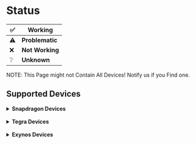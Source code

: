 # Status

|✅|Working|
|-|-------|
|⚠️|**Problematic**|
|❌|**Not Working**|
|❔|**Unknown**|

NOTE: This Page might not Contain All Devices! Notify us if you Find one.

## Supported Devices

<details>
<summary><b><strong>Snapdragon Devices</strong></b></summary>

<br />

<details>
<summary><b><strong>Snapdragon 8 Gen 1/8+ Gen 1 Devices</strong></b></summary>

## Nothing Phone 2

<img align="right" src="https://github.com/Robotix22/Mu-Qcom/blob/main/Resources/Pictures/Nothing-Phone-2.png" width="500" alt="Preview">

**State: Active** <br />
**Codename: pong** <br />
**Maintainers: [Govro150](https://github.com/Govro150)** <br />
**Contibuters: [Robotix22](https://github.com/Robotix22/), [N1kroks](https://github.com/N1kroks)** <br />
**Testers: [Govro150](https://github.com/Govro150) [nokii1337](https://github.com/nokii1337)**

### UEFI Status

|Feature|Description|State|
|:------|:----------|:---:|
|Display||✅|
|Internal Storage||✅|
|Buttons||✅|
|USB Mode|Host Mode Only|⚠️|
|USB PD||❌|
|Windows Boot||✅|
|Linux Boot||❔|
|Slot Switch||✅|


### OS Status

<table>
<tr><th>Windows</th></tr>
<tr><td>

|Feature|Description|State|
|:------|:----------|:---:|
|Internal Storage||✅|
|Buttons||❌|
|Proximity Sensor||❌|
|Light Sensor||❌|
|Accelerometer Sensor||❌|
|Compass Sensor||❌|
|Gyroscope Sensor||❌|
|Fingerprint Sensor||❌|
|NFC Sensor||❌|
|Battery||❌|
|USB Mode|Host Mode Only|⚠️|
|USB PD||❌|
|Charging||❌|
|WLAN||❌|
|CPU|One Core Only|⚠️|
|Touchscreen||❌|
|Bluetooth||❌|
|GPS||❌|
|Speakers||❌|
|Microphone||❌|
|GPU||❌|
|Camera||❌|
|Mobile Data||❌|
|Display||✅|
|Vibration||❌|

</td></tr> </table>

## Samsung Galaxy Tab S8 5G

<img align="right" src="https://github.com/Robotix22/Mu-Qcom/blob/main/Resources/Pictures/Samsung-Galaxy-Tab-S8-5G.png" width="500" alt="Preview">

**State: Inactive** <br />
**Codename: gts8** <br />
**Maintainer: None** <br />
**Contibuters: None** <br />
**Tester: None**

### UEFI Status

|Feature|Description|State|
|:------|:----------|:---:|
|Display||✅|
|Internal Storage||✅|
|Buttons|Pwr Button does not work|⚠️|
|USB Mode|Device Mode Only|⚠️|
|USB PD||❌|
|SD Card|Needs working SdccDxe|❌|
|Windows Boot||✅|
|Linux Boot||❌|

### OS Status

<table>
<tr><th>Windows</th></tr>
<tr><td>

|Feature|Description|State|
|:------|:----------|:---:|
|Internal Storage|Needs Special Setup|✅|
|SD Card||❌|
|Buttons||❌|
|Proximity Sensor||❌|
|Light Sensor||❌|
|Accelerometer Sensor||❌|
|Compass Sensor||❌|
|Gyroscope Sensor||❌|
|Fingerprint Sensor||❌|
|Hall Sensor||❌|
|Battery||❌|
|USB Mode|Device Mode Only|⚠️|
|USB PD||❌|
|Charging||❌|
|WLAN||❌|
|CPU|Only One Core working right now|⚠️|
|Touchscreen||❌|
|Bluetooth||❌|
|GPS||❌|
|Speakers||❌|
|Microphone||❌|
|GPU||❌|
|Camera||❌|
|Mobile Data||❌|
|Display||✅|
|Vibration||❌|
|S Pen||❌|

</td></tr> </table>

  </summary>
</details>

<details>
<summary><b><strong>Snapdragon 7+ Gen 2 Devices</strong></b></summary>

## Xiaomi Poco F5

<img align="right" src="https://github.com/Robotix22/Mu-Qcom/blob/main/Resources/Pictures/Poco-F5.png" width="500" alt="Preview">

**State: Active** <br />
**Codename: marble** <br />
**Maintainers: [tagicmi](https://github.com/tagicmi)** <br />
**Contibuters: [Robotix22](https://github.com/Robotix22/)** <br />
**Testers: [tagicmi](https://github.com/tagicmi) [bubyldian](https://github.com/bubyldian),[Xhdsos](https://github.com/Xhdsos)**

### UEFI Status

|Feature|Description|State|
|:------|:----------|:---:|
|Display||✅|
|Internal Storage||✅|
|Buttons||✅|
|USB Mode|Host Mode Only|⚠️|
|USB PD||❌|
|Windows Boot||✅|
|Linux Boot||❔|
|Slot Switch||✅|

### OS Status

<table>
<tr><th>Windows</th></tr>
<tr><td>

|Feature|Description|State|
|:------|:----------|:---:|
|Internal Storage||✅|
|Buttons||❌|
|Proximity Sensor||❌|
|Light Sensor||❌|
|Accelerometer Sensor||❌|
|Compass Sensor||❌|
|Gyroscope Sensor||❌|
|Fingerprint Sensor||❌|
|NFC Sensor||❌|
|Battery||❌|
|USB Mode|Host Mode Only|⚠️|
|USB PD||❌|
|Charging||❌|
|WLAN||❌|
|CPU|One Core Only|⚠️|
|Touchscreen||❌|
|Bluetooth||❌|
|GPS||❌|
|Speakers||❌|
|Microphone||❌|
|GPU||❌|
|Camera||❌|
|Mobile Data||❌|
|Display||✅|
|Vibration||❌|

</td></tr> </table>

  </summary>
</details>

<details>
<summary><b><strong>Snapdragon 888/888+ Devices</strong></b></summary>

## Samsung Galaxy Z Fold 3 5G

<img align="right" src="https://github.com/Robotix22/Mu-Qcom/blob/main/Resources/Pictures/Samsung-Galaxy-Z-Fold-3-5G.png" width="500" alt="Preview">

**State: Inactive** <br />
**Codename: q2q** <br />
**Maintainer: [Azkali](https://github.com/Azkali/)** <br />
**Contibuters: [Robotix22](https://github.com/Robotix22/)** <br />
**Tester: [Azkali](https://github.com/Azkali/)**

### UEFI Status

|Feature|Description|State|
|:------|:----------|:---:|
|Display||✅|
|Internal Storage||✅|
|Buttons|Pwr Button does not work|⚠️|
|USB Mode|Device Mode Only|⚠️|
|USB PD||❌|
|Windows Boot|Windows PE only|⚠️|
|Linux Boot||❌|

### OS Status

<table>
<tr><th>Windows</th></tr>
<tr><td>

|Feature|Description|State|
|:------|:----------|:---:|
|Internal Storage||❌|
|Buttons||❌|
|Proximity Sensor||❌|
|Light Sensor||❌|
|Accelerometer Sensor||❌|
|Compass Sensor||❌|
|Gyroscope Sensor||❌|
|Barometer Sensor||❌|
|Pedometer Sensor||❌|
|Geomagnetic Sensor||❌|
|Fingerprint Sensor||❌|
|Hall Sensor||❌|
|Heart Rate Sensor||❌|
|NFC Sensor||❌|
|Battery||❌|
|USB Mode|Device Mode Only|⚠️|
|USB PD||❌|
|Charging||❌|
|WLAN||❌|
|CPU|Only One Core working right now|️⚠️|
|Touchscreen||❌|
|Bluetooth||❌|
|GPS||❌|
|Speakers||❌|
|Microphone||❌|
|GPU||❌|
|Camera||❌|
|Mobile Data||❌|
|Display||✅|
|Vibration||❌|

</td></tr> </table>

## Xiaomi Mi 11

<img align="right" src="https://github.com/Robotix22/Mu-Qcom/blob/main/Resources/Pictures/Xiaomi-Mi-11.png" width="500" alt="Preview">

**State: Inactive** <br />
**Codename: venus** <br />
**Maintainer: [Daniel224455/Daniel6745](https://github.com/Daniel224455/)** <br />
**Contibuters: [Robotix22](https://github.com/Robotix22/)** <br />
**Tester: [Daniel224455/Daniel6745](https://github.com/Daniel224455/)**

### UEFI Status

|Feature|Description|State|
|:------|:----------|:---:|
|Display||✅|
|Internal Storage||✅|
|Buttons||✅|
|USB Mode|Host Mode Only|⚠️|
|USB PD||❌|
|Windows Boot|Windows PE only|⚠️|
|Linux Boot||❌|
|Slot Switch||✅|

### OS Status

<table>
<tr><th>Windows</th></tr>
<tr><td>

|Feature|Description|State|
|:------|:----------|:---:|
|Internal Storage||❌|
|Buttons||❌|
|Proximity Sensor||❌|
|Light Sensor||❌|
|Accelerometer Sensor||❌|
|Compass Sensor||❌|
|Gyroscope Sensor||❌|
|Barometer Sensor||❌|
|Geomagnetic Sensor||❌|
|Fingerprint Sensor||❌|
|Hall Sensor||❌|
|Gravity Sensor||❌|
|NFC Sensor||❌|
|Battery||❌|
|USB Mode|None|❌|
|USB PD||❌|
|Charging||❌|
|WLAN||❌|
|CPU|Only One Core working right now|⚠️|
|Touchscreen||❌|
|Bluetooth||❌|
|GPS||❌|
|Speakers||❌|
|Microphone||❌|
|GPU||❌|
|Camera||❌|
|Mobile Data||❌|
|Display||✅|
|Vibration||❌|

</td></tr> </table>

## Asus ROG Phone 5

<img align="right" src="https://github.com/Robotix22/Mu-Qcom/blob/main/Resources/Pictures/Asus-ROG-Phone-5.png" width="500" alt="Preview">

**State: Inactive** <br />
**Codename: i005d** <br />
**Maintainer: [alfaonyt](https://github.com/alfaonyt/)** <br />
**Contibuters: [Robotix22](https://github.com/Robotix22/)** <br />
**Tester: [alfaonyt](https://github.com/alfaonyt/)**

### UEFI Status

|Feature|Description|State|
|:------|:----------|:---:|
|Display||✅|
|Internal Storage||✅|
|Buttons||✅|
|USB Mode|Host Mode Only|⚠️|
|USB PD||❌|
|Windows Boot||❌|
|Linux Boot||❌|
|Slot Switch||✅|

## Xiaomi 11T Pro

<img align="right" src="https://github.com/Robotix22/Mu-Qcom/blob/main/Resources/Pictures/Xiaomi-11T-Pro.png" width="500" alt="Preview">

**State: Inactive** <br />
**Codename: vili** <br />
**Maintainer: None** <br />
**Contibuters: None** <br />
**Tester: None**

### UEFI Status

|Feature|Description|State|
|:------|:----------|:---:|
|Display||✅|
|Internal Storage||✅|
|Buttons||✅|
|USB Mode|Device Mode Only|⚠️|
|USB PD||❌|
|Windows Boot||✅|
|Linux Boot||❌|
|Slot Switch||✅|

### OS Status

<table>
<tr><th>Windows</th></tr>
<tr><td>

|Feature|Description|State|
|:------|:----------|:---:|
|Internal Storage||✅|
|Buttons||❌|
|Proximity Sensor||❌|
|Light Sensor||❌|
|Accelerometer Sensor||❌|
|Compass Sensor||❌|
|Gyroscope Sensor||❌|
|Barometer Sensor||❌|
|Geomagnetic Sensor||❌|
|Fingerprint Sensor||❌|
|Hall Sensor||❌|
|Gravity Sensor||❌|
|NFC Sensor||❌|
|Battery||❌|
|USB Mode|Device Mode Only|⚠️|
|USB PD||❌|
|Charging||❌|
|WLAN||❌|
|CPU|Only One Core working right now|⚠️|
|Touchscreen||❌|
|Bluetooth||❌|
|GPS||❌|
|Speakers||❌|
|Microphone||❌|
|GPU||❌|
|Camera||❌|
|Mobile Data||❌|
|Display||✅|
|Vibration||❌|

</td></tr> </table>

  </summary>
</details>

<details>
<summary><b><strong>Snapdragon 865/865+/870 Devices</strong></b></summary>

## Xiaomi Poco F3

<img align="right" src="https://github.com/Robotix22/Mu-Qcom/blob/main/Resources/Pictures/Xiaomi-Poco-F3.png" width="500" alt="Preview">

**State: Active** <br />
**Codename: alioth** <br />
**Maintainers: [AdrianoA3](https://github.com/AdrianoA3), [N1kroks](https://github.com/N1kroks)** <br />
**Contibuters: [Robotix22](https://github.com/Robotix22/), [SwedMlite](https://github.com/SwedMlite), [hyusang](https://github.com/cloudsweets/)** <br />
**Testers: [AdrianoA3](https://github.com/AdrianoA3), [N1kroks](https://github.com/N1kroks)**

### UEFI Status

|Feature|Description|State|
|:------|:----------|:---:|
|Display||✅|
|Internal Storage||✅|
|Buttons||✅|
|USB Mode|Dualrole|✅|
|USB PD||✅|
|Windows Boot||✅|
|Linux Boot||❌|
|Slot Switch||✅|

### OS Status

<table>
<tr><th>Windows</th></tr>
<tr><td>

NOTE: Needs Windows [Drivers](https://github.com/N1kroks/SM8250-Drivers)!

|Feature|Description|State|
|:------|:----------|:---:|
|Internal Storage||✅|
|Buttons||✅|
|Proximity Sensor||❌|
|Light Sensor||❌|
|Accelerometer Sensor||❌|
|Compass Sensor||❌|
|Gyroscope Sensor||❌|
|Fingerprint Sensor||❌|
|NFC Sensor||❌|
|Battery||✅|
|USB Mode|Host Mode only|⚠️|
|USB PD||✅|
|Charging||❌|
|WLAN||❌|
|CPU||✅|
|Touchscreen||❌|
|Bluetooth||❌|
|GPS||❌|
|Speakers||❌|
|Microphone||❌|
|GPU||❌|
|Camera||❌|
|Mobile Data||❌|
|Display||✅|
|Vibration||❌|

</td></tr> </table>

## Realme GT NEO 2

<img align="right" src="https://github.com/Robotix22/Mu-Qcom/blob/main/Resources/Pictures/Realme-GT-NEO-2.png" width="500" alt="Preview">

**State: Active** <br />
**Codename: bitra** <br />
**Maintainers: [kubawis128](https://github.com/kubawis128)** <br />
**Contibuters: [Robotix22](https://github.com/Robotix22/), [kubawis128](https://github.com/kubawis128)** <br />
**Testers: [kubawis128](https://github.com/kubawis128)**

### UEFI Status

|Feature|Description|State|
|:------|:----------|:---:|
|Display||✅|
|Internal Storage||✅|
|Buttons||✅|
|USB Mode|Host Mode Only|⚠️|
|USB PD||❌|
|Windows Boot||✅|
|Linux Boot||✅|

### OS Status

<table>
<tr><th>Windows</th><th>Linux</th></tr>
<tr><td>

|Feature|Description|State|
|:------|:----------|:---:|
|Internal Storage||✅|
|Buttons||❌|
|Proximity Sensor||❌|
|Light Sensor||❌|
|Accelerometer Sensor||❌|
|Compass Sensor||❌|
|Gyroscope Sensor||❌|
|Fingerprint Sensor||❌|
|NFC Sensor||❌|
|Battery||❌|
|USB Mode|Host Mode Only|⚠️|
|USB PD||❌|
|Charging||❌|
|WLAN||❌|
|CPU||✅|
|Touchscreen||❌|
|Bluetooth||❌|
|GPS||❌|
|Speakers||❌|
|Microphone||❌|
|GPU||❌|
|Camera||❌|
|Mobile Data||❌|
|Display||✅|
|Vibration||❌|

</td><td>

|Feature|Description|State|
|:------|:----------|:---:|
|Internal Storage||✅|
|Buttons||❌|
|Proximity Sensor||❌|
|Light Sensor||❌|
|Accelerometer Sensor||❌|
|Compass Sensor||❌|
|Gyroscope Sensor||❌|
|Fingerprint Sensor||❌|
|NFC Sensor||❌|
|Battery||❌|
|USB Mode|Host Mode Only|⚠️|
|USB PD||❌|
|Charging||❌|
|WLAN||❌|
|CPU||✅|
|Touchscreen||❌|
|Bluetooth||❌|
|GPS||❌|
|Speakers||❌|
|Microphone||❌|
|GPU||❌|
|Camera||❌|
|Mobile Data||❌|
|Display||✅|
|Vibration||❌|

</td></tr> </table>

## Lenovo Legion Tab Y700

<img align="right" src="https://github.com/Robotix22/Mu-Qcom/blob/main/Resources/Pictures/Lenovo-Legion-Tab-Y700.png" width="500" alt="Preview">

**State: Inactive** <br />
**Codename: 9707f** <br />
**Maintainer: None** <br />
**Contibuters: None** <br />
**Tester: None**

### UEFI Status

|Feature|Description|State|
|:------|:----------|:---:|
|Display||✅|
|Internal Storage||✅|
|Buttons||✅|
|USB Mode|Host Mode Only|⚠️|
|USB PD||❌|
|SD Card||❌|
|Windows Boot||✅|
|Linux Boot||❌|
|Slot Switch||✅|

### OS Status

<table>
<tr><th>Windows</th></tr>
<tr><td>

|Feature|Description|State|
|:------|:----------|:---:|
|Internal Storage||✅|
|SD Card||❌|
|Buttons||❌|
|Proximity Sensor||❌|
|Light Sensor||❌|
|Accelerometer Sensor||❌|
|Compass Sensor||❌|
|Gyroscope Sensor||❌|
|Fingerprint Sensor||❌|
|Hall Sensor||❌|
|Battery||❌|
|USB Mode|Host Mode Only|⚠️|
|USB PD||❌|
|Charging||❌|
|WLAN||❌|
|CPU||✅|
|Touchscreen||❌|
|Bluetooth||❌|
|GPS||❌|
|Speakers||❌|
|3.5mm Audio Jack||❌|
|Microphone||❌|
|GPU||❌|
|Camera||❌|
|Mobile Data||❌|
|Display||✅|
|Vibration||❌|

</td></tr> </table>

## OnePlus 8T

<img align="right" src="https://github.com/Robotix22/Mu-Qcom/blob/main/Resources/Pictures/OnePlus-8T.png" width="500" alt="Preview">

**State: Inactive** <br />
**Codename: kebab** <br />
**Maintainer: None** <br />
**Contibuters: [Robotix22](https://github.com/Robotix22/)** <br />
**Tester: None**

### UEFI Status

|Feature|Description|State|
|:------|:----------|:---:|
|Display||✅|
|Internal Storage||✅|
|Buttons||✅|
|USB Mode|Host Mode Only|⚠️|
|USB PD||❌|
|Windows Boot||✅|
|Linux Boot||❌|
|Slot Switch||✅|

### OS Status

<table>
<tr><th>Windows</th></tr>
<tr><td>

|Feature|Description|State|
|:------|:----------|:---:|
|Internal Storage||✅|
|Buttons||❌|
|Proximity Sensor||❌|
|Light Sensor||❌|
|Accelerometer Sensor||❌|
|Compass Sensor||❌|
|Gyroscope Sensor||❌|
|Fingerprint Sensor||❌|
|NFC Sensor||❌|
|Hall Sensor||❌|
|Battery||❌|
|USB Mode|Host Mode Only|⚠️|
|USB PD||❌|
|Charging||❌|
|WLAN||❌|
|CPU||✅|
|Touchscreen||❌|
|Bluetooth||❌|
|GPS||❌|
|Speakers||❌|
|Microphone||❌|
|GPU||❌|
|Camera||❌|
|Mobile Data||❌|
|Display||✅|
|Vibration||❌|

</td></tr> </table>

## Xiaomi Pad 6

<img align="right" src="https://github.com/Robotix22/Mu-Qcom/blob/main/Resources/Pictures/Xiaomi-Pad-6.png" width="500" alt="Preview">

**State: Inactive** <br />
**Codename: pipa** <br />
**Maintainer: [6adp](https://github.com/6adp)** <br />
**Contibuters: [Statzar](https://github.com/Statzar), [N1kroks](https://github.com/N1kroks), [Robotix22](https://github.com/Robotix22/)** <br />
**Tester: [6adp](https://github.com/6adp)**

### UEFI Status

|Feature|Description|State|
|:------|:----------|:---:|
|Display||✅|
|Internal Storage||✅|
|Buttons||✅|
|USB Mode|Dualrole|✅|
|USB PD||✅|
|Windows Boot||✅|
|Linux Boot||✅|
|Slot Switch||✅|

### OS Status

<table>
<tr><th>Windows</th><th>Linux</th></tr>
<tr><td>

NOTE: Needs Windows [Drivers](https://github.com/N1kroks/SM8250-Drivers)!

|Feature|Description|State|
|:------|:----------|:---:|
|Internal Storage||✅|
|Buttons||✅|
|Proximity Sensor||❌|
|Light Sensor||❌|
|Accelerometer Sensor||❌|
|Compass Sensor||❌|
|Gyroscope Sensor||❌|
|Hall Sensor||❌|
|Battery||✅|
|USB Mode|Host Mode only|⚠️|
|USB PD||✅|
|Charging||❌|
|WLAN||❌|
|CPU||✅|
|Touchscreen||❌|
|Bluetooth||❌|
|GPS||❌|
|Speakers||❌|
|Microphone||❌|
|GPU||❌|
|Camera||❌|
|Mobile Data||❌|
|Display||✅|
|Vibration||❌|

</td><td>

|Feature|Description|State|
|:------|:----------|:---:|
|Internal Storage||✅|
|Buttons||❌|
|Proximity Sensor||❌|
|Light Sensor||❌|
|Accelerometer Sensor||❌|
|Compass Sensor||❌|
|Gyroscope Sensor||❌|
|Hall Sensor||❌|
|Battery||❌|
|USB Mode|Host Mode Only|⚠️|
|USB PD||✅|
|Charging||❌|
|WLAN||❌|
|CPU||✅|
|Touchscreen||❌|
|Bluetooth||❌|
|GPS||❌|
|Speakers||❌|
|Microphone||❌|
|GPU||❌|
|Camera||❌|
|Mobile Data||❌|
|Display||✅|
|Vibration||❌|

</td></tr> </table>

## Xiaomi Poco F2 Pro

<img align="right" src="https://github.com/Robotix22/Mu-Qcom/blob/main/Resources/Pictures/Xiaomi-Poco-F2-Pro.png" width="500" alt="Preview">

**State: Inactive** <br />
**Codename: lmi** <br />
**Maintainer: None** <br />
**Contibuters: None** <br />
**Tester: None**

### UEFI Status

|Feature|Description|State|
|:------|:----------|:---:|
|Display||✅|
|Internal Storage||✅|
|Buttons||✅|
|USB Mode|Host Mode Only|⚠️|
|USB PD||❌|
|SD Card||❌|
|Windows Boot||✅|
|Linux Boot||❌|
|Slot Switch||✅|

### OS Status

<table>
<tr><th>Windows</th></tr>
<tr><td>

|Feature|Description|State|
|:------|:----------|:---:|
|Internal Storage||✅|
|SD Card||❌|
|Buttons||❌|
|Proximity Sensor||❌|
|Light Sensor||❌|
|Accelerometer Sensor||❌|
|Compass Sensor||❌|
|Gyroscope Sensor||❌|
|Fingerprint Sensor||❌|
|Hall Sensor||❌|
|Battery||❌|
|USB Mode|Host Mode Only|⚠️|
|USB PD||❌|
|Charging||❌|
|WLAN||❌|
|CPU||✅|
|Touchscreen||❌|
|Bluetooth||❌|
|GPS||❌|
|Speakers||❌|
|3.5mm Audio Jack||❌|
|Microphone||❌|
|GPU||❌|
|Camera||❌|
|Mobile Data||❌|
|Display||✅|
|Vibration||❌|

</td></tr> </table>

  </summary>
</details>

<details>
<summary><b><strong>Snapdragon 855/855+/860 Devices</strong></b></summary>

## OnePlus 7T Pro

<img align="right" src="https://github.com/Robotix22/Mu-Qcom/blob/main/Resources/Pictures/Oneplus-7T-Pro.png" width="500" alt="Preview">

**State: Inactive** <br />
**Codename: hotdog** <br />
**Maintainer: None** <br />
**Contibuters: None** <br />
**Tester: None**

### UEFI Status

|Feature|Description|State|
|:------|:----------|:---:|
|Display||✅|
|Internal Storage||✅|
|Buttons||✅|
|USB Mode|Device Mode Only|⚠️|
|USB PD||❌|
|Windows Boot|Windows PE only|⚠️|
|Linux Boot||❌|

### OS Status

<table>
<tr><th>Windows</th></tr>
<tr><td>

|Feature|Description|State|
|:------|:----------|:---:|
|Internal Storage||❌|
|Buttons||❌|
|Proximity Sensor||❌|
|Light Sensor||❌|
|Accelerometer Sensor||❌|
|Compass Sensor||❌|
|Gyroscope Sensor||❌|
|Fingerprint Sensor||❌|
|Hall Sensor||❌|
|NFC Sensor||❌|
|Battery||❌|
|USB Mode|None|❌|
|USB PD||❌|
|Charging||❌|
|WLAN||❌|
|CPU||✅|
|Touchscreen||❌|
|Bluetooth||❌|
|GPS||❌|
|Speakers||❌|
|Microphone||❌|
|GPU||❌|
|Camera||❌|
|Mobile Data||❌|
|Display||✅|
|Vibration||❌|

</td></tr> </table>

  </summary>
</details>

<details>

<summary><b><strong>Snapdragon 845 Devices</strong></b></summary>

## LG Velvet 4G

<img align="right" src="https://github.com/Robotix22/Mu-Silicium/blob/main/Resources/Pictures/LG-Velvet-caymanslm.png" width="300" alt="Preview">

**State: Active** <br />
**Codename: caymanslm** <br />
**Maintainer: [CodeLindro](https://github.com/leandrofriedrich/)** <br />
**Contibuter: None** <br />
**Tester: [CodeLindro](https://github.com/leandrofriedrich/)**

### UEFI Status

|Feature|Description|State|
|:------|:----------|:---:|
|Display||✅|
|UFS||✅|
|Buttons||✅|
|USB Mode|Device Mode Only, Host Mode is broken|⚠️|
|USB PD||❔|
|SD Card|Probably needs DXE Patches|❌|
|Windows Boot||✅|
|Linux Boot||❌|

### OS Status

<table>
<tr><th>Windows</th></tr>
<tr><td>

NOTE: Needs Drivers

|Feature|Description|State|
|:------|:----------|:---:|
|Internal Storage||✅|
|SD Card|Controller gets recognized but no SD shows up yet|❌|
|Buttons||✅|
|Proximity Sensor||❌|
|Light Sensor||❌|
|Accelerometer Sensor||❌|
|Compass Sensor||❌|
|Fingerprint Sensor||❌|
|Hall Sensor||❌|
|NFC Sensor||❌|
|Battery||❌|
|USB Mode|Host Mode Only|⚠️|
|USB PD||❔|
|Charging||✅|
|WLAN||❌|
|CPU||✅|
|Touchscreen||❌|
|Bluetooth||✅|
|GPS||❌|
|Speakers||❌|
|3.5mm Audio Jack||❌|
|Microphone||❌|
|GPU||❌|
|Camera||❌|
|Mobile Data||❌|
|Display||✅|
|Vibration||❌|

</td></tr> </table>

  </summary>
</details>

<details>

<summary><b><strong>Snapdragon 835 Devices</strong></b></summary>

## Sony Xperia XZ1

<img align="right" src="https://github.com/Robotix22/Mu-Qcom/blob/main/Resources/Pictures/Sony-Xperia-XZ1.png" width="500" alt="Preview">

**State: Active** <br />
**Codename: poplar** <br />
**Maintainer: [Robotix22](https://github.com/Robotix22/)** <br />
**Contibuter: None** <br />
**Tester: [Robotix22](https://github.com/Robotix22/)**

### UEFI Status

|Feature|Description|State|
|:------|:----------|:---:|
|Display||✅|
|UFS|Disabled to prevent Wipe|✅|
|Buttons||✅|
|USB Mode|Host Mode Only|⚠️|
|USB PD|Unstable|⚠️|
|SD Card||✅|
|Windows Boot|Windows PE only|⚠️|
|Linux Boot||❌|

### OS Status

<table>
<tr><th>Windows</th></tr>
<tr><td>

NOTE: Needs Drivers

|Feature|Description|State|
|:------|:----------|:---:|
|Internal Storage||❌|
|SD Card||✅|
|Buttons||❌|
|Proximity Sensor||❌|
|Light Sensor||❌|
|Accelerometer Sensor||❌|
|Compass Sensor||❌|
|Fingerprint Sensor||❌|
|Hall Sensor||❌|
|NFC Sensor||❌|
|Battery||❌|
|USB Mode|Host Mode Only|⚠️|
|USB PD|Unstable|⚠️|
|Charging||❌|
|WLAN||❌|
|CPU||✅|
|Touchscreen||❌|
|Bluetooth||❌|
|GPS||❌|
|Speakers||❌|
|3.5mm Audio Jack||❌|
|Microphone||❌|
|GPU||❌|
|Camera||❌|
|Mobile Data||❌|
|Display||✅|
|Vibration||❌|

</td></tr> </table>

  </summary>
</details>

<details>
<summary><b><strong>Snapdragon 778G/778G+/782G Devices</strong></b></summary>

## Mi 11 Lite NE

<img align="right" src="https://github.com/Robotix22/Mu-Qcom/blob/main/Resources/Pictures/Xiaomi-Mi-11-Lite-NE.png" width="500" alt="Preview">

**State: Active** <br />
**Codename: lisa** <br />
**Maintainer: [ETCHDEV](https://github.com/ETCHDEV/)** <br />
**Contibuter: People from Group** <br />
**Tester: [ETCHDEV](https://github.com/ETCHDEV/)**

### UEFI Status

|Feature|Description|State|
|:------|:----------|:---:|
|Display||✅|
|Internal Storage||✅|
|Buttons||✅|
|USB Mode|Device Mode Only|⚠️|
|USB PD||❌|
|SD Card||❌|
|Windows Boot||✅|
|Linux Boot||❌|

### OS Status

<table>
<tr><th>Windows</th></tr>
<tr><td>

NOTE: Needs Windows Drivers!

|Feature|Description|State|
|:------|:----------|:---:|
|Internal Storage||✅|
|SD Card||❌|
|Buttons||✅|
|Proximity Sensor||❌|
|Light Sensor||❌|
|Accelerometer Sensor||❌|
|Compass Sensor||❌|
|Fingerprint Sensor||❌|
|Hall Sensor||❌|
|NFC Sensor||❌|
|Battery||❌|
|USB Mode|Host Mode Only|⚠️|
|USB PD||❌|
|Charging||❌|
|WLAN||❌|
|CPU||✅|
|Touchscreen||❌|
|Bluetooth||✅|
|GPS||✅|
|Speakers||❌|
|Microphone||❌|
|GPU||❌|
|Camera||❌|
|Mobile Data||❌|
|Display||✅|
|Vibration||❌|
|Temperature Sensor||✅|

</td></tr> </table>

## Samsung Galaxy A52s 5G

<img align="right" src="https://github.com/Robotix22/Mu-Qcom/blob/main/Resources/Pictures/Samsung-Galaxy-A52s-5G.png" width="500" alt="Preview">

**State: Inactive** <br />
**Codename: a52sxq** <br />
**Maintainer: [arminask](https://github.com/arminask)** <br />
**Contibuters: [Robotix22](https://github.com/Robotix22/), People from Group** <br />
**Testers: [arminask](https://github.com/arminask)**

### UEFI Status

|Feature|Description|State|
|:------|:----------|:---:|
|Display||✅|
|Internal Storage||❌|
|Buttons||✅|
|USB Mode|Host Mode Only|⚠️|
|USB PD||❌|
|SD Card||❌|
|Windows Boot||❌|
|Linux Boot||❌|

  </summary>
</details>

<details>
<summary><b><strong>Snapdragon 730/730G/732G Devices</strong></b></summary>

## Lenovo Tab P11 Pro

<img align="right" src="https://github.com/Robotix22/Mu-Qcom/blob/main/Resources/Pictures/Lenovo-Tab-P11-Pro-2020.png" width="500" alt="Preview">

**State: Inactive** <br />
**Codename: j706f** <br />
**Maintainer: [hyusang](https://github.com/cloudsweets/)** <br />
**Contibuters: None** <br />
**Tester: [hyusang](https://github.com/cloudsweets/)**

### UEFI Status

|Feature|Description|State|
|:------|:----------|:---:|
|Display||✅|
|Internal Storage||✅|
|Buttons||✅|
|USB Mode|Device Mode Only|⚠️|
|USB PD||❌|
|SD Card||❌|
|Windows Boot||✅|
|Linux Boot||❌|
|Slot Switch||✅|

### OS Status

<table>
<tr><th>Windows</th></tr>
<tr><td>

|Feature|Description|State|
|:------|:----------|:---:|
|Internal Storage||✅|
|SD Card||❌|
|Buttons||❌|
|Proximity Sensor||❌|
|Light Sensor||❌|
|Accelerometer Sensor||❌|
|Compass Sensor||❌|
|Gyroscope Sensor||❌|
|Fingerprint Sensor||❌|
|Hall Sensor||❌|
|Battery||❌|
|USB Mode|None|❌|
|USB PD||❌|
|Charging||❌|
|WLAN||❌|
|CPU||✅|
|Touchscreen||❌|
|Bluetooth||❌|
|GPS||❌|
|Speakers||❌|
|3.5mm Audio Jack||❌|
|Microphone||❌|
|GPU||❌|
|Camera||❌|
|Mobile Data||❌|
|Display||❌|
|Vibration||❌|

</td></tr> </table>

## Xiaomi Redmi Note 12 Pro 4G

<img align="right" src="https://github.com/Robotix22/Mu-Qcom/blob/main/Resources/Pictures/Xiaomi-Redmi-Note-12-Pro-4G.png" width="500" alt="Preview">

**State: Inactive** <br />
**Codename: sweet_k6a** <br />
**Maintainer: None** <br />
**Contibuter: None** <br />
**Tester: None**

### UEFI Status

|Feature|Description|State|
|:------|:----------|:---:|
|Display||✅|
|Internal Storage||✅|
|Buttons||✅|
|USB Mode|Device Mode Only|⚠️|
|USB PD||❌|
|SD Card||❌|
|Windows Boot||❌|
|Linux Boot||❌|

</td></tr> </table>

## POCO X3 NFC

<img align="right" src="https://github.com/Robotix22/Mu-Qcom/blob/main/Resources/Pictures/Xiaomi-Poco-X3-NFC.png" width="500" alt="Preview">

**State: Active** <br />
**Codename: surya** <br />
**Maintainer: remtrik** <br />
**Contibuter: None** <br />
**Tester: None**

### UEFI Status

|Feature|Description|State|
|:------|:----------|:---:|
|Display||✅|
|Touchscreen||❌|
|Internal Storage||✅|
|Buttons||✅|
|USB Mode||❌|
|USB PD||❌|
|SD Card||❌|
|Windows Boot||❌|
|Linux Boot||❌|

  </summary>
</details>

<details>
<summary><b><strong>Snapdragon 720G Devices</strong></b></summary>

## Xiaomi Redmi Note 9 Pro / 9 Pro India / 9 Pro Max India / 10 Lite / 9S / Poco M2 Pro

<img align="right" src="https://github.com/Robotix22/Mu-Qcom/blob/main/Resources/Pictures/Xiaomi-Redmi-Note-9S.png" width="500" alt="Preview">

**State: Active** <br />
**Codename: miatoll** <br />
**Maintainer: [N1kroks](https://github.com/N1kroks/)** <br />
**Contibuters: None** <br />
**Tester: [N1kroks](https://github.com/N1kroks/)**

### UEFI Status

|Feature|Description|State|
|:------|:----------|:---:|
|Display||✅|
|Internal Storage||✅|
|Buttons||✅|
|USB Mode|Host Mode Only|⚠️|
|USB PD||✅|
|SD Card||✅|
|Windows Boot||✅|
|Linux Boot||❌|

### OS Status

<table>
<tr><th>Windows</th></tr>
<tr><td>

NOTE: Needs Windows [Drivers](https://github.com/N1kroks/7xx-Drivers/releases/latest)!

|Feature|Description|State|
|:------|:----------|:---:|
|Internal Storage||✅|
|SD Card|Only if inserted before OS boots, and hot plugging doesn't work|⚠️|
|Buttons||✅|
|Proximity Sensor||❌|
|Light Sensor||❌|
|Accelerometer Sensor||❌|
|Compass Sensor||❌|
|Gyroscope Sensor||❌|
|Fingerprint Sensor||❌|
|Hall Sensor||❌|
|Battery||❌|
|USB||✅|
|Charging||❌|
|WLAN||✅|
|CPU||✅|
|Touchscreen||✅|
|Bluetooth||✅|
|GPS||✅|
|Speakers||❌|
|3.5mm Audio Jack||❌|
|Microphone||❌|
|GPU||✅|
|Camera||❌|
|Mobile Data||✅|
|Display||✅|
|Vibration||❌|

</td></tr> </table>

  </summary>
</details>

<details>
<summary><b><strong>Snapdragon 680/685 Devices</strong></b></summary>

## Xiaomi Redmi 10C

<img align="right" src="https://github.com/Robotix22/Mu-Qcom/blob/main/Resources/Pictures/Xiaomi-Redmi-10C.png" width="500" alt="Preview">

**State: Inactive** <br />
**Codename: fog** <br />
**Maintainer: [Statzar](https://github.com/Statzar)** <br />
**Contibuters: None** <br />
**Tester: [Statzar](https://github.com/Statzar)**

### UEFI Status

|Feature|Description|State|
|:------|:----------|:---:|
|Display||✅|
|Internal Storage||✅|
|Buttons||✅|
|USB Mode|Host Mode Only|⚠️|
|USB PD||❌|
|SD Card||✅|
|Windows Boot||✅|
|Linux Boot||✅|
|Slot Switch||✅|

### OS Status

<table>
<tr><th>Windows</th><th>Linux</th></tr>
<tr><td>

|Feature|Description|State|
|:------|:----------|:---:|
|Internal Storage||✅|
|SD Card||❌|
|Buttons||❌|
|Proximity Sensor||❌|
|Light Sensor||❌|
|Accelerometer Sensor||❌|
|Compass Sensor||❌|
|Fingerprint Sensor||❌|
|NFC Sensor||❌|
|Battery||❌|
|USB Mode|Host Mode Only|⚠️|
|USB PD||❌|
|Charging||❌|
|WLAN||❌|
|CPU||✅|
|Touchscreen||❌|
|Bluetooth||❌|
|GPS||❌|
|Speakers||❌|
|3.5mm Audio Jack||❌|
|Microphone||❌|
|GPU||❌|
|Camera||❌|
|Mobile Data||❌|
|Display||✅|
|Vibration||❌|

</td><td>

|Feature|Description|State|
|:------|:----------|:---:|
|Internal Storage||✅|
|SD Card||❌|
|Buttons||❌|
|Proximity Sensor||❌|
|Light Sensor||❌|
|Accelerometer Sensor||❌|
|Compass Sensor||❌|
|Fingerprint Sensor||❌|
|NFC Sensor||❌|
|Battery||❌|
|USB Mode|Host Mode Only|⚠️|
|USB PD||❌|
|Charging||❌|
|WLAN||❌|
|CPU||✅|
|Touchscreen||❌|
|Bluetooth||❌|
|GPS||❌|
|Speakers||❌|
|3.5mm Audio Jack||❌|
|Microphone||❌|
|GPU||❌|
|Camera||❌|
|Mobile Data||❌|
|Display||✅|
|Vibration||❌|

</td></tr> </table>

## Xiaomi Redmi Note 12

<img align="right" src="https://github.com/Robotix22/Mu-Qcom/blob/main/Resources/Pictures/Xiaomi-Redmi-Note-12.png" width="500" alt="Preview">

**State: Inactive** <br />
**Codename: tapas** <br />
**Maintainer: [6adp](https://github.com/6adp)** <br />
**Contibuters: [Statzar](https://github.com/Statzar)** <br />
**Tester: [6adp](https://github.com/6adp)**

### UEFI Status

|Feature|Description|State|
|:------|:----------|:---:|
|Display||✅|
|Internal Storage||✅|
|Buttons||✅|
|USB Mode|Host Mode Only|⚠️|
|USB PD||❌|
|SD Card||✅|
|Windows Boot||✅|
|Linux Boot||✅|
|Slot Switch||✅|

### OS Status

<table>
<tr><th>Windows</th><th>Linux</th></tr>
<tr><td>

|Feature|Description|State|
|:------|:----------|:---:|
|Internal Storage||✅|
|SD Card||❌|
|Buttons||❌|
|Proximity Sensor||❌|
|Light Sensor||❌|
|Accelerometer Sensor||❌|
|Compass Sensor||❌|
|Fingerprint Sensor||❌|
|NFC Sensor||❌|
|Battery||❌|
|USB Mode|Host Mode Only|⚠️|
|USB PD||❌|
|Charging||❌|
|WLAN||❌|
|CPU||✅|
|Touchscreen||❌|
|Bluetooth||❌|
|GPS||❌|
|Speakers||❌|
|3.5mm Audio Jack||❌|
|Microphone||❌|
|GPU||❌|
|Camera||❌|
|Mobile Data||❌|
|Display||✅|
|Vibration||❌|

</td><td>

|Feature|Description|State|
|:------|:----------|:---:|
|Internal Storage||✅|
|SD Card||❌|
|Buttons||❌|
|Proximity Sensor||❌|
|Light Sensor||❌|
|Accelerometer Sensor||❌|
|Compass Sensor||❌|
|Fingerprint Sensor||❌|
|NFC Sensor||❌|
|Battery||❌|
|USB Mode|Host Mode Only|⚠️|
|USB PD||❌|
|Charging||❌|
|WLAN||❌|
|CPU||✅|
|Touchscreen||❌|
|Bluetooth||❌|
|GPS||❌|
|Speakers||❌|
|3.5mm Audio Jack||❌|
|Microphone||❌|
|GPU||❌|
|Camera||❌|
|Mobile Data||❌|
|Display||✅|
|Vibration||❌|

</td></tr> </table>

## Xiaomi Redmi Note 11

<img align="right" src="https://github.com/Robotix22/Mu-Qcom/blob/main/Resources/Pictures/Xiaomi-Redmi-Note-11.png" width="500" alt="Preview">

**State: Inactive** <br />
**Codename: spes** <br />
**Maintainer: [Statzar](https://github.com/Statzar)** <br />
**Contibuters: None** <br />
**Tester: [Statzar](https://github.com/Statzar)**

### UEFI Status

|Feature|Description|State|
|:------|:----------|:---:|
|Display||✅|
|Internal Storage||✅|
|Buttons||✅|
|USB Mode|Host Mode Only|⚠️|
|USB PD||❌|
|SD Card||✅|
|Windows Boot||✅|
|Linux Boot||✅|
|Slot Switch||✅|

### OS Status

<table>
<tr><th>Windows</th><th>Linux</th></tr>
<tr><td>

|Feature|Description|State|
|:------|:----------|:---:|
|Internal Storage||✅|
|SD Card||❌|
|Buttons||❌|
|Proximity Sensor||❌|
|Light Sensor||❌|
|Accelerometer Sensor||❌|
|Compass Sensor||❌|
|Gyroscope Sensor||❌|
|Fingerprint Sensor||❌|
|NFC Sensor||❌|
|Battery||❌|
|USB Mode|Host Mode Only|⚠️|
|USB PD||❌|
|Charging||❌|
|WLAN||❌|
|CPU||✅|
|Touchscreen||❌|
|Bluetooth||❌|
|GPS||❌|
|Speakers||❌|
|3.5mm Audio Jack||❌|
|Microphone||❌|
|GPU||❌|
|Camera||❌|
|Mobile Data||❌|
|Display||✅|
|Vibration||❌|

</td><td>

|Feature|Description|State|
|:------|:----------|:---:|
|Internal Storage||✅|
|SD Card||❌|
|Buttons||❌|
|Proximity Sensor||❌|
|Light Sensor||❌|
|Accelerometer Sensor||❌|
|Compass Sensor||❌|
|Gyroscope Sensor||❌|
|Fingerprint Sensor||❌|
|NFC Sensor||❌|
|Battery||❌|
|USB Mode|Host Mode Only|⚠️|
|USB PD||❌|
|Charging||❌|
|WLAN||❌|
|CPU||✅|
|Touchscreen||❌|
|Bluetooth||❌|
|GPS||❌|
|Speakers||❌|
|3.5mm Audio Jack||❌|
|Microphone||❌|
|GPU||❌|
|Camera||❌|
|Mobile Data||❌|
|Display||✅|
|Vibration||❌|

</td></tr> </table>

  </summary>
</details>

<details>
<summary><b><strong>Snapdragon 665 Devices</strong></b></summary>

## Xiaomi Mi A3

<img align="right" src="https://github.com/Robotix22/Mu-Qcom/blob/main/Resources/Pictures/Xiaomi-Mi-A3.png" width="500" alt="Preview">

**State: Inactive** <br />
**Codename: laurel_sprout** <br />
**Maintainer: None** <br />
**Contibuters: None** <br />
**Tester: None**

### UEFI Status

|Feature|Description|State|
|:------|:----------|:---:|
|Display||✅|
|Internal Storage||✅|
|Buttons||✅|
|USB Mode|Device Mode Only|⚠️|
|USB PD||❌|
|SD Card||❌|
|Windows Boot||❌|
|Linux Boot||❌|
|Slot Switch||✅|

## Xiaomi Redmi Note 8/8T

<img align="right" src="https://github.com/Robotix22/Mu-Qcom/blob/main/Resources/Pictures/Xiaomi-Redmi-Note-8.png" width="500" alt="Preview">

**State: Inactive** <br />
**Codename: ginkgo** <br />
**Maintainer: None** <br />
**Contibuters: [SwedMlite](https://github.com/SwedMlite)** <br />
**Testers: None**

### UEFI Status

|Feature|Description|State|
|:------|:----------|:---:|
|Display||✅|
|Internal Storage||✅|
|Buttons||✅|
|USB Mode|Host Mode Only|⚠️|
|USB PD||✅|
|SD Card||❌|
|Windows Boot||✅|
|Linux Boot||❌|

### OS Status

<table>
<tr><th>Windows</th></tr>
<tr><td>

|Feature|Description|State|
|:------|:----------|:---:|
|Internal Storage||✅|
|SD Card||❌|
|Buttons||❌|
|Proximity Sensor||❌|
|Light Sensor||❌|
|Accelerometer Sensor||❌|
|Gyroscope Sensor||❌|
|Fingerprint Sensor||❌|
|Battery||❌|
|USB Mode|Host Mode Only|⚠️|
|USB PD||✅|
|Charging||❌|
|WLAN||❌|
|CPU|4 Cores only|⚠️|
|Touchscreen||❌|
|Bluetooth||❌|
|GPS||❌|
|Speakers||❌|
|3.5mm Audio Jack||❌|
|Microphone||❌|
|GPU||❌|
|Camera||❌|
|Mobile Data||❌|
|Display||✅|
|Vibration||❌|

</td></tr> </table>

  </summary>
</details>

<details>
<summary><b><strong>Snapdragon 662 Devices</strong></b></summary>

## Motorola Moto G9 Power

<img align="right" src="https://github.com/Robotix22/Mu-Qcom/blob/main/Resources/Pictures/Motorola-Moto-G9-Power.png" width="500" alt="Preview">

**State: Inactive** <br />
**Codename: cebu** <br />
**Maintainer: hiprivsid, remtrik** <br />
**Contibuters: hiprivsid, remtrik** <br />
**Tester: hiprivsid**

### UEFI Status

|Feature|Description|State|
|:------|:----------|:---:|
|Display||✅|
|Internal Storage||✅|
|Buttons|Works|✅|
|USB Mode|Host Mode Only|⚠️|
|USB PD|Doesn't work all the time|⚠️|
|SD Card||❌|
|Windows Boot|Doesn't tested it|❌|
|Linux Boot||❌|

### OS Status

<table>
<tr><th>Windows</th></tr>
<tr><td>

|Feature|Description|State|
|:------|:----------|:---:|
|Internal Storage||❌|
|SD Card||❌|
|Buttons||❌|
|Proximity Sensor||❌|
|Light Sensor||❌|
|Accelerometer Sensor||❌|
|Gyroscope Sensor||❌|
|Fingerprint Sensor||❌|
|NFC Sensor||❌|
|Battery||❌|
|USB Mode|None|❌|
|USB PD||❌|
|Charging||❌|
|WLAN||❌|
|CPU||❌|
|Touchscreen||❌|
|Bluetooth||❌|
|GPS||❌|
|Speakers||❌|
|3.5mm Audio Jack||❌|
|Microphone||❌|
|GPU||❌|
|Camera||❌|
|Mobile Data||❌|
|Display||❌|
|Vibration||❌|

</td></tr> </table>

## Motorola Moto G30

<img align="right" src="https://github.com/Robotix22/Mu-Qcom/blob/main/Resources/Pictures/Motorola-Moto-G30.png" width="500" alt="Preview">

**State: Inactive** <br />
**Codename: caprip** <br />
**Maintainer: None** <br />
**Contibuters: None** <br />
**Tester: None**

### UEFI Status

|Feature|Description|State|
|:------|:----------|:---:|
|Display||✅|
|Internal Storage||✅|
|Buttons|Pwr Button is Mapped as SUSPEND|⚠️|
|USB Mode|Device Mode Only|⚠️|
|USB PD||❌|
|SD Card||❌|
|Windows Boot||✅|
|Linux Boot||❌|

### OS Status

<table>
<tr><th>Windows</th></tr>
<tr><td>

|Feature|Description|State|
|:------|:----------|:---:|
|Internal Storage||✅|
|SD Card||❌|
|Buttons||❌|
|Proximity Sensor||❌|
|Light Sensor||❌|
|Accelerometer Sensor||❌|
|Gyroscope Sensor||❌|
|Fingerprint Sensor||❌|
|NFC Sensor||❌|
|Battery||❌|
|USB Mode|None|❌|
|USB PD||❌|
|Charging||❌|
|WLAN||❌|
|CPU|4 Cores only|⚠️|
|Touchscreen||❌|
|Bluetooth||❌|
|GPS||❌|
|Speakers||❌|
|3.5mm Audio Jack||❌|
|Microphone||❌|
|GPU||❌|
|Camera||❌|
|Mobile Data||❌|
|Display||✅|
|Vibration||❌|

</td></tr> </table>



## Xiaomi Redmi 9T

<img align="right" src="https://github.com/Robotix22/Mu-Qcom/blob/main/Resources/Pictures/Xiaomi-Redmi-9T.png" width="500" alt="Preview">

**State: Inactive** <br />
**Codename: lime** <br />
**Maintainer: None** <br />
**Contibuters: None** <br />
**Tester: None**

### UEFI Status

|Feature|Description|State|
|:------|:----------|:---:|
|Display||✅|
|Internal Storage||✅|
|Buttons||✅|
|USB Mode|Host Mode Only|⚠️|
|USB PD||✅|
|SD Card||❌|
|Windows Boot|Windows PE only|⚠️|
|Linux Boot||❌|

### OS Status

<table>
<tr><th>Windows</th></tr>
<tr><td>

|Feature|Description|State|
|:------|:----------|:---:|
|Internal Storage||❌|
|SD Card||❌|
|Buttons||❌|
|Proximity Sensor||❌|
|Light Sensor||❌|
|Accelerometer Sensor||❌|
|Compass Sensor||❌|
|Gyroscope Sensor||❌|
|Fingerprint Sensor||❌|
|NFC Sensor||❌|
|Battery||❌|
|USB Mode|Host Mode Only|⚠️|
|USB PD||✅|
|Charging||❌|
|WLAN||❌|
|CPU|4 Cores only|⚠️|
|Touchscreen||❌|
|Bluetooth||❌|
|GPS||❌|
|Speakers||❌|
|3.5mm Audio Jack||❌|
|Microphone||❌|
|GPU||❌|
|Camera||❌|
|Mobile Data||❌|
|Display||✅|
|Vibration||❌|

</td></tr> </table>

  </summary>
</details>

<details>
<summary><b><strong>Snapdragon 660/636/630 Devices</strong></b></summary>

## Xiaomi Mi Max 3

<img align="right" src="https://github.com/Robotix22/Mu-Qcom/blob/main/Resources/Pictures/Xiaomi-Mi-Max-3.png" width="500" alt="Preview">

**State: Inactive** <br />
**Codename: nitrogen** <br />
**Maintainer: [AistopGit](https://github.com/AistopGit)** <br />
**Contibuters: [Robotix22](https://github.com/Robotix22/)** <br />
**Tester: [AistopGit](https://github.com/AistopGit)**

### UEFI Status

|Feature|Description|State|
|:------|:----------|:---:|
|Display||✅|
|Internal Storage||✅|
|Buttons||✅|
|USB Mode|Dualrole|✅|
|USB PD||✅|
|SD Card||✅|
|Windows Boot||✅|
|Linux Boot||✅|

### OS Status

<table>
<tr><th>Windows</th><th>Linux</th></tr>
<tr><td>

|Feature|Description|State|
|:------|:----------|:---:|
|Internal Storage||❌|
|SD Card||❌|
|Buttons||❌|
|Proximity Sensor||❌|
|Light Sensor||❌|
|Accelerometer Sensor||❌|
|Compass Sensor||❌|
|Gyroscope Sensor||❌|
|Fingerprint Sensor||❌|
|Hall Sensor||❌|
|Battery||❌|
|USB|Unstable|⚠️|
|Charging||❌|
|WLAN||❌|
|CPU||✅|
|Touchscreen||❌|
|Bluetooth||❌|
|GPS||❌|
|Speakers||❌|
|3.5mm Audio Jack||❌|
|Microphone||❌|
|GPU||❌|
|Camera||❌|
|Mobile Data||❌|
|Display||✅|
|Vibration||❌|

</td><td>

|Feature|Description|State|
|:------|:----------|:---:|
|Internal Storage||❌|
|SD Card||❌|
|Buttons||❌|
|Proximity Sensor||❌|
|Light Sensor||❌|
|Accelerometer Sensor||❌|
|Compass Sensor||❌|
|Gyroscope Sensor||❌|
|Fingerprint Sensor||❌|
|Hall Sensor||❌|
|Battery||❌|
|USB||✅|
|Charging||❌|
|WLAN||❌|
|CPU||✅|
|Touchscreen||❌|
|Bluetooth||❌|
|GPS||❌|
|Speakers||❌|
|3.5mm Audio Jack||❌|
|Microphone||❌|
|GPU||❌|
|Camera||❌|
|Mobile Data||❌|
|Display||✅|
|Vibration||❌|

</td></tr> </table>

  </summary>
</details>

  </summary>
</details>

<br />

<details>
<summary><b><strong>Tegra Devices</strong></b></summary>

<br />

<details>
<summary><b><strong>Tegra X1 Devices</strong></b></summary>

## Nintendo Switch

<img align="right" src="https://github.com/Robotix22/Mu-Qcom/blob/main/Resources/Pictures/Nintendo-Switch.png" width="500" alt="Preview">

**State: Active** <br />
**Codename: HAC-001** <br />
**Maintainer: [Robotix22](https://github.com/Robotix22/)** <br />
**Contibuters: None** <br />
**Tester: [Robotix22](https://github.com/Robotix22/)**

### UEFI Status

|Feature|Description|State|
|:------|:----------|:---:|
|Display|Wrong Orientation|⚠️|
|Internal Storage||❌|
|Joy Cons||❌|
|Buttons|No Power Button|⚠️|
|USB Mode|None|❌|
|USB PD||❌|
|SD Card||❌|
|Windows Boot||❌|
|Linux Boot||❌|

  </summary>
</details>

<details>
<summary><b><strong>Tegra 3 Devices</strong></b></summary>

## Microsoft Surface RT

<img align="right" src="https://github.com/Robotix22/Mu-Qcom/blob/main/Resources/Pictures/Microsoft-Surface-RT.png" width="500" alt="Preview">

**State: Inactive** <br />
**Codename: oemk** <br />
**Maintainer: None** <br />
**Contibuters: None** <br />
**Tester: None**

### UEFI Status

|Feature|Description|State|
|:------|:----------|:---:|
|Display||✅|
|Internal Storage||❌|
|Touchcover||❌|
|Buttons||❌|
|USB Mode|None|❌|
|USB PD||❌|
|SD Card||❌|
|Windows Boot||❌|
|Linux Boot||❌|

## Lenovo IdeaPad Yoga 11

<img align="right" src="https://github.com/Robotix22/Mu-Qcom/blob/main/Resources/Pictures/Lenovo-IdeaPad-Yoga-11.png" width="500" alt="Preview">

**State: Inactive** <br />
**Codename: Venus** <br />
**Maintainer: None** <br />
**Contibuters: None** <br />
**Tester: None**

### UEFI Status

|Feature|Description|State|
|:------|:----------|:---:|
|Display||✅|
|Internal Storage||❌|
|Keyboard|Some Functions are missing|⚠️|
|Buttons|Isn't Tested|❔|
|USB Mode|None|❌|
|USB PD||❌|
|SD Card||❌|
|Windows Boot||❌|
|Linux Boot||❌|

  </summary>
</details>

  </summary>
</details>

<br />

<details>
<summary><b><strong>Exynos Devices</strong></b></summary>

<br />

<details>
<summary><b><strong>Exynos 9830 Devices</strong></b></summary>

## Samsung Galaxy Note 20 5G

<img align="right" src="https://github.com/Robotix22/Mu-Qcom/blob/main/Resources/Pictures/Samsung-Galaxy-Note20-5G.png" width="500" alt="Preview">

**State: Inactive** <br />
**Codename: c1s** <br />
**Maintainer: [BotchedRPR](https://github.com/BotchedRPR/)** <br />
**Contibuters: [halal-beef](https://github.com/halal-beef/)** <br />
**Tester: [BotchedRPR](https://github.com/BotchedRPR/)**

### UEFI Status

|Feature|Description|State|
|:------|:----------|:---:|
|Display||✅|
|Internal Storage||❌|
|Buttons||✅|
|USB Mode|None|❌|
|USB PD||❌|
|SD Card||❌|
|Windows Boot||❌|
|Linux Boot||❌|

## Samsung Galaxy S20 5G

<img align="right" src="https://github.com/Robotix22/Mu-Qcom/blob/main/Resources/Pictures/Samsung-Galaxy-S20-5G.png" width="500" alt="Preview">

**State: Inactive** <br />
**Codename: x1s** <br />
**Maintainer: [halal-beef](https://github.com/halal-beef/)** <br />
**Contibuters: None** <br />
**Tester: [halal-beef](https://github.com/halal-beef/)**

### UEFI Status

|Feature|Description|State|
|:------|:----------|:---:|
|Display||✅|
|Internal Storage||❌|
|Buttons||✅|
|USB Mode|None|❌|
|USB PD||❌|
|SD Card||❌|
|Windows Boot||❌|
|Linux Boot||❌|

  </summary>
</details>

<details>
<summary><b><strong>Exynos 9820 Devices</strong></b></summary>

## Samsung Galaxy S10

<img align="right" src="https://github.com/Robotix22/Mu-Qcom/blob/main/Resources/Pictures/Samsung-Galaxy-S10.png" width="500" alt="Preview">

**State: Inactive** <br />
**Codename: beyond1lte** <br />
**Maintainer: [Robotix22](https://github.com/Robotix22/)** <br />
**Contibuters: None** <br />
**Tester: [Robotix22](https://github.com/Robotix22/)**

### UEFI Status

|Feature|Description|State|
|:------|:----------|:---:|
|Display||✅|
|Internal Storage||❌|
|Buttons||✅|
|USB Mode|None|❌|
|USB PD||❌|
|SD Card||❌|
|Windows Boot||❌|
|Linux Boot||❌|

  </summary>
</details>

<details>
<summary><b><strong>Exynos 9810 Devices</strong></b></summary>

## Samsung Galaxy S9

<img align="right" src="https://github.com/Robotix22/Mu-Qcom/blob/main/Resources/Pictures/Samsung-Galaxy-S9.png" width="500" alt="Preview">

**State: Inactive** <br />
**Codename: starlte** <br />
**Maintainer: None** <br />
**Contibuters: None** <br />
**Tester: None**

### UEFI Status

|Feature|Description|State|
|:------|:----------|:---:|
|Display||✅|
|Internal Storage||❌|
|Buttons||✅|
|USB Mode|None|❌|
|USB PD||❌|
|SD Card||❌|
|Windows Boot||❌|
|Linux Boot||❌|

  </summary>
</details>

<details>
<summary><b><strong>Exynos 7885 Devices</strong></b></summary>

## Samsung Galaxy A10

<img align="right" src="https://github.com/Robotix22/Mu-Qcom/blob/main/Resources/Pictures/Samsung-Galaxy-A10.png" width="500" alt="Preview">

**State: Inactive** <br />
**Codename: a10** <br />
**Maintainer: [snaccy](https://github.com/sonic011gamer/)** <br />
**Contibuters: None** <br />
**Tester: [snaccy](https://github.com/sonic011gamer/)**

### UEFI Status

|Feature|Description|State|
|:------|:----------|:---:|
|Display||✅|
|Internal Storage||❌|
|Buttons||✅|
|USB Mode|None|❌|
|USB PD||❌|
|SD Card||❌|
|Windows Boot||❌|
|Linux Boot||❌|

## Samsung Galaxy A7

<img align="right" src="https://github.com/Robotix22/Mu-Qcom/blob/main/Resources/Pictures/Samsung-Galaxy-A7.png" width="500" alt="Preview">

**State: Inactive** <br />
**Codename: a7** <br />
**Maintainer: [Icesito](https://github.com/Icesito68/)** <br />
**Contibuters: None** <br />
**Tester: [Icesito](https://github.com/Icesito68/)**

### UEFI Status

|Feature|Description|State|
|:------|:----------|:---:|
|Display||✅|
|Internal Storage||❌|
|Buttons||✅|
|USB Mode|None|❌|
|USB PD||❌|
|SD Card||❌|
|Windows Boot||❌|
|Linux Boot||❌|

  </summary>
</details>

  </summary>
</details>

